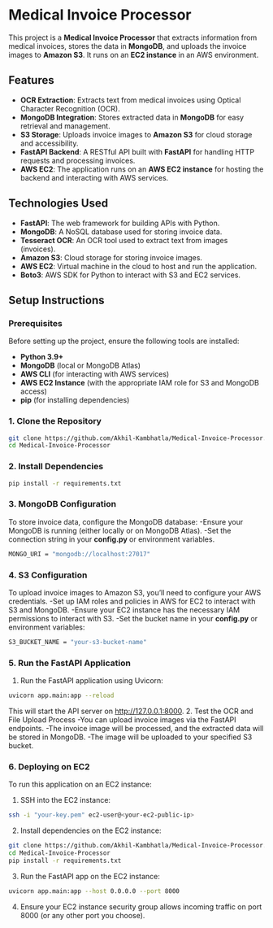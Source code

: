 # Medical Invoice Processor

This project is a **Medical Invoice Processor** that extracts information from medical invoices, stores the data in **MongoDB**, and uploads the invoice images to **Amazon S3**. It runs on an **EC2 instance** in an AWS environment.

## Features

- **OCR Extraction**: Extracts text from medical invoices using Optical Character Recognition (OCR).
- **MongoDB Integration**: Stores extracted data in **MongoDB** for easy retrieval and management.
- **S3 Storage**: Uploads invoice images to **Amazon S3** for cloud storage and accessibility.
- **FastAPI Backend**: A RESTful API built with **FastAPI** for handling HTTP requests and processing invoices.
- **AWS EC2**: The application runs on an **AWS EC2 instance** for hosting the backend and interacting with AWS services.

## Technologies Used

- **FastAPI**: The web framework for building APIs with Python.
- **MongoDB**: A NoSQL database used for storing invoice data.
- **Tesseract OCR**: An OCR tool used to extract text from images (invoices).
- **Amazon S3**: Cloud storage for storing invoice images.
- **AWS EC2**: Virtual machine in the cloud to host and run the application.
- **Boto3**: AWS SDK for Python to interact with S3 and EC2 services.

## Setup Instructions

### Prerequisites

Before setting up the project, ensure the following tools are installed:

- **Python 3.9+**
- **MongoDB** (local or MongoDB Atlas)
- **AWS CLI** (for interacting with AWS services)
- **AWS EC2 Instance** (with the appropriate IAM role for S3 and MongoDB access)
- **pip** (for installing dependencies)

### 1. Clone the Repository

```bash
git clone https://github.com/Akhil-Kambhatla/Medical-Invoice-Processor.git
cd Medical-Invoice-Processor
```
### 2. Install Dependencies

```bash
pip install -r requirements.txt
```

### 3. MongoDB Configuration
To store invoice data, configure the MongoDB database:
-Ensure your MongoDB is running (either locally or on MongoDB Atlas).
-Set the connection string in your **config.py** or environment variables.

```bash
MONGO_URI = "mongodb://localhost:27017"
```

### 4. S3 Configuration
To upload invoice images to Amazon S3, you’ll need to configure your AWS credentials.
-Set up IAM roles and policies in AWS for EC2 to interact with S3 and MongoDB.
-Ensure your EC2 instance has the necessary IAM permissions to interact with S3.
-Set the bucket name in your **config.py** or environment variables:

```bash
S3_BUCKET_NAME = "your-s3-bucket-name"
```

### 5. Run the FastAPI Application
1. Run the FastAPI application using Uvicorn:

```bash
uvicorn app.main:app --reload
```
This will start the API server on http://127.0.0.1:8000.
2. Test the OCR and File Upload Process
-You can upload invoice images via the FastAPI endpoints.
-The invoice image will be processed, and the extracted data will be stored in MongoDB.
-The image will be uploaded to your specified S3 bucket.


### 6. Deploying on EC2
To run this application on an EC2 instance:

1. SSH into the EC2 instance:
```bash
ssh -i "your-key.pem" ec2-user@<your-ec2-public-ip>
```
2. Install dependencies on the EC2 instance:
```bash
git clone https://github.com/Akhil-Kambhatla/Medical-Invoice-Processor.git
cd Medical-Invoice-Processor
pip install -r requirements.txt
```
3. Run the FastAPI app on the EC2 instance:
```bash
uvicorn app.main:app --host 0.0.0.0 --port 8000
```
4. Ensure your EC2 instance security group allows incoming traffic on port 8000 (or any other port you choose).
